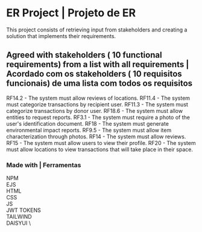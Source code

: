 # ER Project | Projeto de ER

This project consists of retrieving input from stakeholders and creating a solution that implements their requirements.

## Agreed with stakeholders ( 10 functional requirements) from a list with all requirements | Acordado com os stakeholders ( 10 requisitos funcionais) de uma lista com todos os requisitos

RF14.2 - The system must allow reviews of locations.
RF11.4 - The system must categorize transactions by recipient user.
RF11.3 - The system must categorize transactions by donor user.
RF18.6 - The system must allow entities to request reports.
RF3.1 - The system must require a photo of the user's identification document.
RF18 - The system must generate environmental impact reports.
RF9.5 - The system must allow item characterization through photos.
RF14 - The system must allow reviews.
RF15 - The system must allow users to view their profile.
RF20 - The system must allow locations to view transactions that will take place in their space.



### Made with | Ferramentas

NPM \
EJS \
HTML \
CSS \
JS \
JWT TOKENS \
TAILWIND \
DAISYUI \
